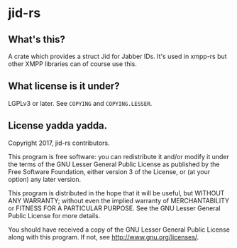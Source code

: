 jid-rs
======

What's this?
------------

A crate which provides a struct Jid for Jabber IDs. It's used in xmpp-rs but other XMPP libraries
can of course use this.

What license is it under?
-------------------------

LGPLv3 or later. See `COPYING` and `COPYING.LESSER`.

License yadda yadda.
--------------------

  Copyright 2017, jid-rs contributors.

  This program is free software: you can redistribute it and/or modify
  it under the terms of the GNU Lesser General Public License as published by
  the Free Software Foundation, either version 3 of the License, or
  (at your option) any later version.

  This program is distributed in the hope that it will be useful,
  but WITHOUT ANY WARRANTY; without even the implied warranty of
  MERCHANTABILITY or FITNESS FOR A PARTICULAR PURPOSE.  See the
  GNU Lesser General Public License for more details.

  You should have received a copy of the GNU Lesser General Public License
  along with this program.  If not, see <http://www.gnu.org/licenses/>.
